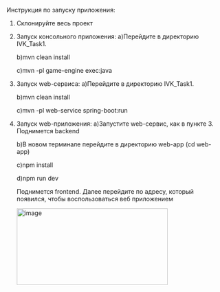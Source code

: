 Инструкция по запуску приложения:
1. Склонируйте весь проект
2. Запуск консольного приложения:
   a)Перейдите в директорию IVK_Task1.
   
   b)mvn clean install

   c)mvn -pl game-engine exec:java
4. Запуск web-сервиса:
   a)Перейдите в директорию IVK_Task1.

   b)mvn clean install

   с)mvn -pl web-service spring-boot:run
6. Запуск web-приложения:
   a)Запустите web-сервис, как в пункте 3. Поднимется backend

   b)В новом терминале перейдите в директорию web-app (cd web-app)

   c)npm install

   d)npm run dev

   Поднимется frontend. Далее перейдите по адресу, который появился, чтобы воспользоваться веб приложением
   
   <img width="351" height="178" alt="image" src="https://github.com/user-attachments/assets/bfe53c77-fdf6-4aab-9d71-d6affa4495b8" />
